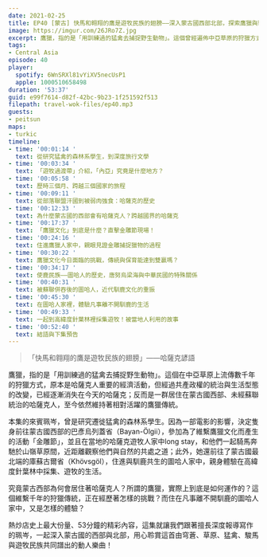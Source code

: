 ```yaml
---
date: 2021-02-25
title: EP40 [蒙古] 快馬和翱翔的鷹是遊牧民族的翅膀——深入蒙古國西部北部，探索鷹獵與馴鹿文化 ft. 遊牧過渡帶 廖珮岑
image: https://imgur.com/26JRo7Z.jpg
excerpt: 鷹獵，指的是「用訓練過的猛禽去捕捉野生動物」。這個曾經遍佈中亞草原的狩獵方式，如今只剩下少數人仍維持著，例如蒙古西部巴彥烏列蓋省的哈薩克人。愛鳥成癡的本集來賓珮岑，受到一部電影影響，決定親自前往蒙古國西部哈薩克人家中一探究竟！究竟那裡為何會居住著哈薩克人？這個傳統又面臨著怎樣的挑戰？就讓我們跟著擅長深度報導寫作的珮岑，一起深入蒙古國的西部與北部，用心聆賞這首由穹蒼、草原、猛禽、駿馬與遊牧民族共同譜出的動人樂曲！
tags:
- Central Asia
episode: 40
player:
  spotify: 6WnSRXl81vYiXV5necUsP1
  apple: 1000510658498
duration: '53:37'
guid: e99f7614-d82f-42bc-9b23-1f251592f513
filepath: travel-wok-files/ep40.mp3
guests:
- peitsun
maps:
- turkic
timeline:
- time: '00:01:14 '
  text: 從研究猛禽的森林系學生，到深度旅行文學
- time: '00:03:34 '
  text: 「遊牧過渡帶」介紹，「內亞」究竟是什麼地方？
- time: '00:05:58 '
  text: 歷時三個月、跨越三個國家的旅程
- time: '00:09:11 '
  text: 從部落聯盟汗國到被弱肉強食：哈薩克的歷史
- time: '00:12:33 '
  text: 為什麼蒙古國的西部會有哈薩克人？跨越國界的哈薩克
- time: '00:17:37 '
  text: 「鷹獵文化」到底是什麼？直擊金雕節現場！
- time: '00:24:16 '
  text: 住進鷹獵人家中，親眼見證金雕捕捉獵物的過程
- time: '00:30:22 '
  text: 鷹獵文化今日面臨的挑戰，傳統與保育能達到雙贏嗎？
- time: '00:34:17 '
  text: 使鹿民族——圖哈人的歷史，唐努烏梁海與中華民國的特殊關係
- time: '00:40:31 '
  text: 被蘇聯併吞後的圖哈人，近代馴鹿文化的重振
- time: '00:45:30 '
  text: 在圖哈人家裡，體驗凡事離不開馴鹿的生活
- time: '00:49:33 '
  text: 一起到高緯度針葉林裡採集遊牧！被當地人利用的故事
- time: '00:52:40 '
  text: 結語與下集預告
---
```


> 「快馬和翱翔的鷹是遊牧民族的翅膀」——哈薩克諺語

鷹獵，指的是「用訓練過的猛禽去捕捉野生動物」。這個在中亞草原上流傳數千年的狩獵方式，原本是哈薩克人重要的經濟活動，但經過共產政權的統治與生活型態的改變，已經逐漸消失在今天的哈薩克；反而是一群居住在蒙古國西部、未經蘇聯統治的哈薩克人，至今依然維持著相對活躍的鷹獵傳統。

本集的來賓珮岑，曾是研究遷徙猛禽的森林系學生。因為一部電影的影響，決定隻身前往蒙古國西部的巴彥烏列蓋省（Bayan-Ölgii），參加為了維繫鷹獵文化而產生的活動「金雕節」，並且在當地的哈薩克遊牧人家中long stay，和他們一起騎馬奔馳於山嶺草原間，近距離觀察他們與自然的共處之道；此外，她還前往了蒙古國最北端的庫蘇古爾省（Khövsgöl），住進與馴鹿共生的圖哈人家中，親身體驗在高緯度針葉林中採集、遊牧的生活。

究竟蒙古西部為何會居住著哈薩克人？所謂的鷹獵，實際上到底是如何運作的？這個維繫千年的狩獵傳統，正在經歷著怎樣的挑戰？而住在凡事離不開馴鹿的圖哈人家中，又是怎樣的體驗？

熱炒店史上最大份量、53分鐘的精彩內容，這集就讓我們跟著擅長深度報導寫作的珮岑，一起深入蒙古國的西部與北部，用心聆賞這首由穹蒼、草原、猛禽、駿馬與遊牧民族共同譜出的動人樂曲！


